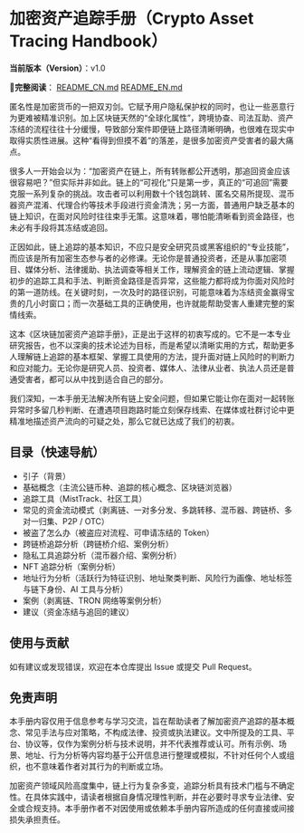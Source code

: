 # 加密资产追踪手册（Crypto Asset Tracing Handbook）

**当前版本（Version）**：v1.0

**📖完整阅读**：
[README_CN.md](https://github.com/slowmist/Crypto-Asset-Tracing-Handbook/blob/main/README_CN.md)
[README_EN.md](https://github.com/slowmist/Crypto-Asset-Tracing-Handbook/blob/main/README_EN.md)

匿名性是加密货币的一把双刃剑。它赋予用户隐私保护权的同时，也让一些恶意行为更难被精准识别。加上区块链天然的“全球化属性”，跨境协查、司法互助、资产冻结的流程往往十分缓慢，导致部分案件即便链上路径清晰明确，也很难在现实中取得实质性进展。这种“看得到但摸不着”的落差，是很多加密资产受害者的最大痛点。

很多人一开始会以为：“加密资产在链上，所有转账都公开透明，那追回资金应该很容易吧？”但实际并非如此。链上的“可视化”只是第一步，真正的“可追回”需要克服一系列复杂的挑战。攻击者可以利用数十个钱包跳转、匿名交易所提现、混币器资产混淆、代理合约等技术手段进行资金清洗；另一方面，普通用户缺乏基本的链上知识，在面对风险时往往束手无策。这意味着，哪怕能清晰看到资金路径，也未必有手段将其冻结或追回。

正因如此，链上追踪的基本知识，不应只是安全研究员或黑客组织的“专业技能”，而应该是所有加密生态参与者的必修课。无论你是普通投资者，还是从事加密项目、媒体分析、法律援助、执法调查等相关工作，理解资金的链上流动逻辑、掌握初步的追踪工具和手法、判断资金路径是否异常，这些能力都将成为你面对风险时的第一道防线。在关键时刻，一次及时的路径识别，可能意味着为冻结资金赢得宝贵的几小时窗口；而一次基础工具的正确使用，也许就能帮助受害人重建完整的案情线索。

这本《区块链加密资产追踪手册》，正是出于这样的初衷写成的。它不是一本专业研究报告，也不以深奥的技术论述为目标，而是希望以清晰实用的方式，帮助更多人理解链上追踪的基本框架、掌握工具使用的方法，提升面对链上风险时的判断力和应对能力。无论你是研究人员、投资者、媒体人、法律从业者、执法人员还是普通受害者，都可以从中找到适合自己的部分。

我们深知，一本手册无法解决所有链上安全问题，但如果它能让你在面对一起转账异常时多留几秒判断、在遭遇项目跑路时能立刻保存线索、在媒体或社群讨论中更精准地描述资产流向的可疑之处，那么它就已达成了我们的初衷。

## 目录（快速导航）
- 引子（背景）
- 基础概念（主流公链币种、追踪的核心概念、区块链浏览器）
- 追踪工具（MistTrack、社区工具）
- 常见的资金流动模式（剥离链、一对多分发、多跳转移、混币器、跨链桥、多对一归集、P2P / OTC）
- 被盗了怎么办（被盗应对流程、可申请冻结的 Token）
- 跨链桥追踪分析（跨链桥介绍、案例分析）
- 隐私工具追踪分析（混币器介绍、案例分析）
- NFT 追踪分析（案例分析）
- 地址行为分析（活跃行为特征识别、地址聚类判断、风险行为画像、地址标签与链下身份、AI 工具与分析）
- 案例（剥离链、TRON 网络等案例分析）
- 建议（资金冻结与追回的建议）

## 使用与贡献
如有建议或发现错误，欢迎在本仓库提出 Issue 或提交 Pull Request。

## 免责声明
本手册内容仅用于信息参考与学习交流，旨在帮助读者了解加密资产追踪的基本概念、常见手法与应对策略，不构成法律、投资或执法建议。文中所提及的工具、平台、协议等，仅作为案例分析与技术说明，并不代表推荐或认可。所有示例、场景、地址、行为分析等内容均基于公开信息进行整理或模拟，不针对任何个人或组织，也不意味着作者对其行为的判断或立场。

加密资产领域风险高度集中，链上行为复杂多变，追踪分析具有技术门槛与不确定性。在具体实践中，请读者根据自身情况理性判断，并在必要时寻求专业法律、安全或合规支持。本手册作者不对因使用或依赖本手册内容所造成的任何直接或间接损失承担责任。
